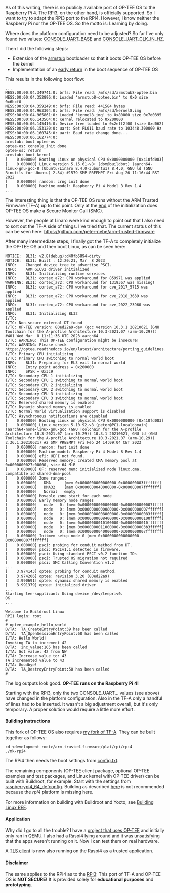 As of this writing, there is no publicly available port of OP-TEE OS to the Raspberry Pi 4. The RPi3, on the other hand, is officially supported. So I want to try to adapt the RPi3 port to the RPi4. However, I know neither the Raspberry Pi nor the OP-TEE OS. So the motto is: Learning by doing.

Where does the platform configuration need to be adjusted? So far I've only found two values: [CONSOLE_UART_BASE](https://github.com/peter-nebe/optee_os/blob/40f3400e4ff38ad61ff7018efdcf8f9372459761/core/arch/arm/plat-rpi4/platform_config.h#L44) and [CONSOLE_UART_CLK_IN_HZ](https://github.com/peter-nebe/optee_os/blob/40f3400e4ff38ad61ff7018efdcf8f9372459761/core/arch/arm/plat-rpi4/platform_config.h#L46).

Then I did the following steps:
- Extension of the [armstub](core/arch/arm/plat-rpi4/armstub) bootloader so that it boots OP-TEE OS before the kernel
- Implementation of an [early return](https://github.com/peter-nebe/optee_os/blob/d2012188dfb5ed9558ecaf60e44db7a99433caa4/core/arch/arm/kernel/entry_a64.S#L338) in the boot sequence of OP-TEE OS

This results in the following boot flow:
```
...
MESS:00:00:04.349741:0: brfs: File read: /mfs/sd/armstub8-optee.bin
MESS:00:00:04.352896:0: Loaded 'armstub8-optee.bin' to 0x0 size 0x6bcf0
MESS:00:00:04.359249:0: brfs: File read: 441584 bytes
MESS:00:00:04.963304:0: brfs: File read: /mfs/sd/kernel8.img
MESS:00:00:04.965861:0: Loaded 'kernel8.img' to 0x80000 size 0x7d0395
MESS:00:00:06.143564:0: Kernel relocated to 0x200000
MESS:00:00:06.145416:0: Device tree loaded to 0x2eff2f00 (size 0xd062)
MESS:00:00:06.153120:0: uart: Set PL011 baud rate to 103448.300000 Hz
MESS:00:00:06.160745:0: uart: Baud rate change done...
MESS:00:00:06.162774:0:
armstub: boot optee-os
optee-os: console_init done
optee-os: return
armstub: boot kernel
[    0.000000] Booting Linux on physical CPU 0x0000000000 [0x410fd083]
[    0.000000] Linux version 5.15.61-v8+ (dom@buildbot) (aarch64-linux-gnu-gcc-8 (Ubuntu/Linaro 8.4.0-3ubuntu1) 8.4.0, GNU ld (GNU Binutils for Ubuntu) 2.34) #1579 SMP PREEMPT Fri Aug 26 11:16:44 BST 2022
[    0.000000] random: crng init done
[    0.000000] Machine model: Raspberry Pi 4 Model B Rev 1.4
...
```

The interesting thing is that the OP-TEE OS runs without the ARM Trusted Firmware (TF-A) up to this point. Only at the [end](https://github.com/peter-nebe/optee_os/blob/40f3400e4ff38ad61ff7018efdcf8f9372459761/core/arch/arm/kernel/entry_a64.S#L443) of the initialization does OP-TEE OS make a Secure Monitor Call (SMC). 

However, the people at Linaro were kind enough to point out that I also need to sort out the TF-A side of things. I've tried that. The current status of this can be seen here: https://github.com/peter-nebe/arm-trusted-firmware

After many intermediate steps, I finally got the TF-A to completely initialize the OP-TEE OS and then boot Linux, as can be seen here:
```
NOTICE:  BL31: v2.8(debug):d40fb5894-dirty
NOTICE:  BL31: Built : 12:20:21, Mar  8 2023
INFO:    Changed device tree to advertise PSCI.
INFO:    ARM GICv2 driver initialized
INFO:    BL31: Initializing runtime services
INFO:    BL31: cortex_a72: CPU workaround for 859971 was applied
WARNING: BL31: cortex_a72: CPU workaround for 1319367 was missing!
INFO:    BL31: cortex_a72: CPU workaround for cve_2017_5715 was applied
INFO:    BL31: cortex_a72: CPU workaround for cve_2018_3639 was applied
INFO:    BL31: cortex_a72: CPU workaround for cve_2022_23960 was applied
INFO:    BL31: Initializing BL32
I/TC: 
I/TC: Non-secure external DT found
I/TC: OP-TEE version: 80ed22a9-dev (gcc version 10.3.1 20210621 (GNU Toolchain for the A-profile Architecture 10.3-2021.07 (arm-10.29))) #401 Wed Mar  8 11:11:36 UTC 2023 aarch64
I/TC: WARNING: This OP-TEE configuration might be insecure!
I/TC: WARNING: Please check https://optee.readthedocs.io/en/latest/architecture/porting_guidelines.html
I/TC: Primary CPU initializing
I/TC: Primary CPU switching to normal world boot
INFO:    BL31: Preparing for EL3 exit to normal world
INFO:    Entry point address = 0x200000
INFO:    SPSR = 0x3c9
I/TC: Secondary CPU 1 initializing
I/TC: Secondary CPU 1 switching to normal world boot
I/TC: Secondary CPU 2 initializing
I/TC: Secondary CPU 2 switching to normal world boot
I/TC: Secondary CPU 3 initializing
I/TC: Secondary CPU 3 switching to normal world boot
I/TC: Reserved shared memory is enabled
I/TC: Dynamic shared memory is enabled
I/TC: Normal World virtualization support is disabled
I/TC: Asynchronous notifications are disabled
[    0.000000] Booting Linux on physical CPU 0x0000000000 [0x410fd083]
[    0.000000] Linux version 5.10.92-v8 (peter@PC1.localdomain) (aarch64-none-linux-gnu-gcc (GNU Toolchain for the A-profile Architecture 10.3-2021.07 (arm-10.29)) 10.3.1 20210621, GNU ld (GNU Toolchain for the A-profile Architecture 10.3-2021.07 (arm-10.29)) 2.36.1.20210621) #2 SMP PREEMPT Fri Feb 24 14:09:04 CET 2023
[    0.000000] random: fast init done
[    0.000000] Machine model: Raspberry Pi 4 Model B Rev 1.4
[    0.000000] efi: UEFI not found.
[    0.000000] Reserved memory: created CMA memory pool at 0x0000000027c00000, size 64 MiB
[    0.000000] OF: reserved mem: initialized node linux,cma, compatible id shared-dma-pool
[    0.000000] Zone ranges:
[    0.000000]   DMA      [mem 0x0000000000000000-0x000000003fffffff]
[    0.000000]   DMA32    [mem 0x0000000040000000-0x000000007fffffff]
[    0.000000]   Normal   empty
[    0.000000] Movable zone start for each node
[    0.000000] Early memory node ranges
[    0.000000]   node   0: [mem 0x0000000000000000-0x000000000007ffff]
[    0.000000]   node   0: [mem 0x0000000000080000-0x0000000007ffffff]
[    0.000000]   node   0: [mem 0x0000000008000000-0x00000000083fffff]
[    0.000000]   node   0: [mem 0x0000000008400000-0x00000000100fffff]
[    0.000000]   node   0: [mem 0x0000000010100000-0x0000000010ffffff]
[    0.000000]   node   0: [mem 0x0000000011000000-0x000000003b3fffff]
[    0.000000]   node   0: [mem 0x0000000040000000-0x000000007fffffff]
[    0.000000] Initmem setup node 0 [mem 0x0000000000000000-0x000000007fffffff]
[    0.000000] psci: probing for conduit method from DT.
[    0.000000] psci: PSCIv1.1 detected in firmware.
[    0.000000] psci: Using standard PSCI v0.2 function IDs
[    0.000000] psci: Trusted OS migration not required
[    0.000000] psci: SMC Calling Convention v1.2
...
[    3.974143] optee: probing for conduit method.
[    3.974206] optee: revision 3.20 (80ed22a9)
[    3.990691] optee: dynamic shared memory is enabled
[    3.991379] optee: initialized driver
...
Starting tee-supplicant: Using device /dev/teepriv0.
OK
...

Welcome to Buildroot Linux
RPI1 login: root
# 
# optee_example_hello_world
D/TA:  TA_CreateEntryPoint:39 has been called
D/TA:  TA_OpenSessionEntryPoint:68 has been called
I/TA: Hello World!
Invoking TA to increment 42
D/TA:  inc_value:105 has been called
I/TA: Got value: 42 from NW
I/TA: Increase value to: 43
TA incremented value to 43
I/TA: Goodbye!
D/TA:  TA_DestroyEntryPoint:50 has been called
# 
```

The log outputs look good. **OP-TEE runs on the Raspberry Pi 4!**

Starting with the RPi3, only the two CONSOLE_UART... values (see above) have changed in the platform configuration. Also in the TF-A only a handful of lines had to be inserted. It wasn't a big adjustment overall, but it's only temporary. A proper solution would require a little more effort.

#### Building instructions
This fork of OP-TEE OS also requires [my fork of TF-A](https://github.com/peter-nebe/arm-trusted-firmware). They can be built together as follows:
```
cd <development root>/arm-trusted-firmware/plat/rpi/rpi4
./mk-rpi4
```

The RPi4 then needs the boot settings from [config.txt](core/arch/arm/plat-rpi4/config.txt).

The remaining components (OP-TEE client package, optional OP-TEE examples and test packages, and Linux kernel with OP-TEE driver) can be built with Buildroot, for example. Start with the settings from [raspberrypi4_64_defconfig](https://git.busybox.net/buildroot/tree/configs/raspberrypi4_64_defconfig). Building as described [here](https://optee.readthedocs.io/en/latest/building/gits/build.html) is not recommended because the *rpi4* platform is missing here.

For more information on building with Buildroot and Yocto, see [Building Linux REE](core/arch/arm/plat-rpi4/building-linux-ree.md).

#### Application
Why did I go to all the trouble? I have a [project that uses OP-TEE](https://github.com/peter-nebe/optee-security-test) and initially only ran in QEMU. I also had a Raspi4 lying around and it was unsatisfying that the apps weren't running on it. Now I can test them on real hardware.

A [TLS client](https://github.com/peter-nebe/tls-example/tree/master/op-tee) is now also running on the Raspi4 as a trusted application.

#### Disclaimer
The same applies to the RPi4 as to the [RPi3](https://optee.readthedocs.io/en/latest/building/devices/rpi3.html#disclaimer): This port of TF-A and OP-TEE OS is **NOT SECURE!** It is provided solely for **educational purposes** and **prototyping**.
